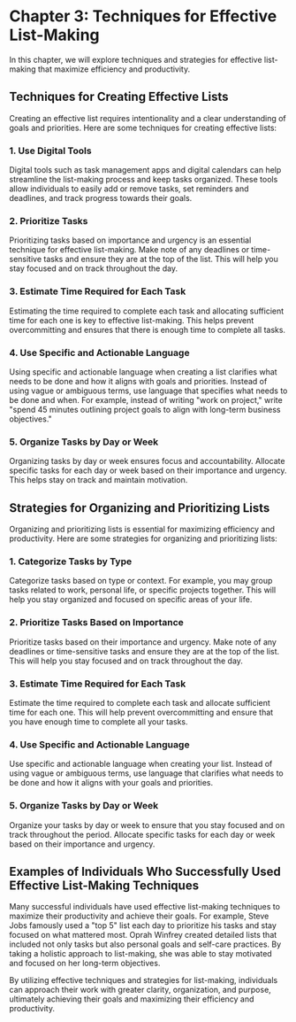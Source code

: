 Chapter 3: Techniques for Effective List-Making
===============================================

In this chapter, we will explore techniques and strategies for effective list-making that maximize efficiency and productivity.

Techniques for Creating Effective Lists
---------------------------------------

Creating an effective list requires intentionality and a clear understanding of goals and priorities. Here are some techniques for creating effective lists:

### 1. Use Digital Tools

Digital tools such as task management apps and digital calendars can help streamline the list-making process and keep tasks organized. These tools allow individuals to easily add or remove tasks, set reminders and deadlines, and track progress towards their goals.

### 2. Prioritize Tasks

Prioritizing tasks based on importance and urgency is an essential technique for effective list-making. Make note of any deadlines or time-sensitive tasks and ensure they are at the top of the list. This will help you stay focused and on track throughout the day.

### 3. Estimate Time Required for Each Task

Estimating the time required to complete each task and allocating sufficient time for each one is key to effective list-making. This helps prevent overcommitting and ensures that there is enough time to complete all tasks.

### 4. Use Specific and Actionable Language

Using specific and actionable language when creating a list clarifies what needs to be done and how it aligns with goals and priorities. Instead of using vague or ambiguous terms, use language that specifies what needs to be done and when. For example, instead of writing "work on project," write "spend 45 minutes outlining project goals to align with long-term business objectives."

### 5. Organize Tasks by Day or Week

Organizing tasks by day or week ensures focus and accountability. Allocate specific tasks for each day or week based on their importance and urgency. This helps stay on track and maintain motivation.

Strategies for Organizing and Prioritizing Lists
------------------------------------------------

Organizing and prioritizing lists is essential for maximizing efficiency and productivity. Here are some strategies for organizing and prioritizing lists:

### 1. Categorize Tasks by Type

Categorize tasks based on type or context. For example, you may group tasks related to work, personal life, or specific projects together. This will help you stay organized and focused on specific areas of your life.

### 2. Prioritize Tasks Based on Importance

Prioritize tasks based on their importance and urgency. Make note of any deadlines or time-sensitive tasks and ensure they are at the top of the list. This will help you stay focused and on track throughout the day.

### 3. Estimate Time Required for Each Task

Estimate the time required to complete each task and allocate sufficient time for each one. This will help prevent overcommitting and ensure that you have enough time to complete all your tasks.

### 4. Use Specific and Actionable Language

Use specific and actionable language when creating your list. Instead of using vague or ambiguous terms, use language that clarifies what needs to be done and how it aligns with your goals and priorities.

### 5. Organize Tasks by Day or Week

Organize your tasks by day or week to ensure that you stay focused and on track throughout the period. Allocate specific tasks for each day or week based on their importance and urgency.

Examples of Individuals Who Successfully Used Effective List-Making Techniques
------------------------------------------------------------------------------

Many successful individuals have used effective list-making techniques to maximize their productivity and achieve their goals. For example, Steve Jobs famously used a "top 5" list each day to prioritize his tasks and stay focused on what mattered most. Oprah Winfrey created detailed lists that included not only tasks but also personal goals and self-care practices. By taking a holistic approach to list-making, she was able to stay motivated and focused on her long-term objectives.

By utilizing effective techniques and strategies for list-making, individuals can approach their work with greater clarity, organization, and purpose, ultimately achieving their goals and maximizing their efficiency and productivity.
